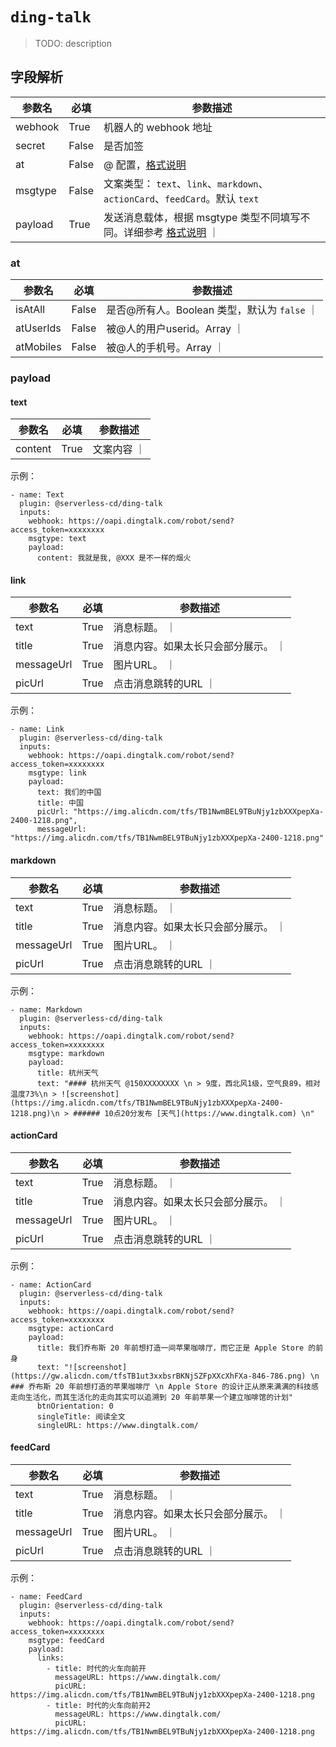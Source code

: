 # `ding-talk`

> TODO: description

## 字段解析

| 参数名   | 必填 |  参数描述   |
| --------- | ---- | ------- | 
|  webhook    | True |   机器人的 webhook 地址    |
|  secret    | False |   是否加签    |
|  at    | False |   @ 配置，[格式说明](#at)    |
|  msgtype    | False |  文案类型： `text`、`link`、`markdown`、`actionCard`、`feedCard`。默认 `text` |
|  payload | True | 发送消息载体，根据 msgtype 类型不同填写不同。详细参考 [格式说明](#payload) ｜


### at

| 参数名   | 必填 |  参数描述   |
| --------- | ---- | ------- | 
| isAtAll | False | 是否@所有人。Boolean 类型，默认为 `false` ｜
| atUserIds | False | 被@人的用户userid。Array<String> ｜
| atMobiles | False | 被@人的手机号。Array<String> ｜


### payload

#### text
| 参数名   | 必填 |  参数描述   |
| --------- | ---- | ------- | 
| content | True | 文案内容 ｜

示例：
```
- name: Text
  plugin: @serverless-cd/ding-talk
  inputs:
  	webhook: https://oapi.dingtalk.com/robot/send?access_token=xxxxxxxx
    msgtype: text
    payload:
      content: 我就是我, @XXX 是不一样的烟火
```

#### link
| 参数名   | 必填 |  参数描述   |
| --------- | ---- | ------- | 
| text | True | 消息标题。 ｜
| title | True | 消息内容。如果太长只会部分展示。 ｜
| messageUrl | True | 图片URL。 ｜
| picUrl | True | 点击消息跳转的URL ｜

示例：
```
- name: Link
  plugin: @serverless-cd/ding-talk
  inputs:
  	webhook: https://oapi.dingtalk.com/robot/send?access_token=xxxxxxxx
    msgtype: link
    payload:
      text: 我们的中国
      title: 中国
      picUrl: "https://img.alicdn.com/tfs/TB1NwmBEL9TBuNjy1zbXXXpepXa-2400-1218.png", 
      messageUrl: "https://img.alicdn.com/tfs/TB1NwmBEL9TBuNjy1zbXXXpepXa-2400-1218.png"
```

#### markdown
| 参数名   | 必填 |  参数描述   |
| --------- | ---- | ------- | 
| text | True | 消息标题。 ｜
| title | True | 消息内容。如果太长只会部分展示。 ｜
| messageUrl | True | 图片URL。 ｜
| picUrl | True | 点击消息跳转的URL ｜

示例：
```
- name: Markdown
  plugin: @serverless-cd/ding-talk
  inputs:
  	webhook: https://oapi.dingtalk.com/robot/send?access_token=xxxxxxxx
    msgtype: markdown
    payload:
      title: 杭州天气
      text: "#### 杭州天气 @150XXXXXXXX \n > 9度，西北风1级，空气良89，相对温度73%\n > ![screenshot](https://img.alicdn.com/tfs/TB1NwmBEL9TBuNjy1zbXXXpepXa-2400-1218.png)\n > ###### 10点20分发布 [天气](https://www.dingtalk.com) \n"
```

#### actionCard
| 参数名   | 必填 |  参数描述   |
| --------- | ---- | ------- | 
| text | True | 消息标题。 ｜
| title | True | 消息内容。如果太长只会部分展示。 ｜
| messageUrl | True | 图片URL。 ｜
| picUrl | True | 点击消息跳转的URL ｜

示例：
```
- name: ActionCard
  plugin: @serverless-cd/ding-talk
  inputs:
  	webhook: https://oapi.dingtalk.com/robot/send?access_token=xxxxxxxx
    msgtype: actionCard
    payload:
      title: 我们乔布斯 20 年前想打造一间苹果咖啡厅，而它正是 Apple Store 的前身
      text: "![screenshot](https://gw.alicdn.com/tfsTB1ut3xxbsrBKNjSZFpXXcXhFXa-846-786.png) \n ### 乔布斯 20 年前想打造的苹果咖啡厅 \n Apple Store 的设计正从原来满满的科技感走向生活化，而其生活化的走向其实可以追溯到 20 年前苹果一个建立咖啡馆的计划"
      btnOrientation: 0
      singleTitle: 阅读全文
      singleURL: https://www.dingtalk.com/
```



#### feedCard
| 参数名   | 必填 |  参数描述   |
| --------- | ---- | ------- | 
| text | True | 消息标题。 ｜
| title | True | 消息内容。如果太长只会部分展示。 ｜
| messageUrl | True | 图片URL。 ｜
| picUrl | True | 点击消息跳转的URL ｜

示例：
```
- name: FeedCard
  plugin: @serverless-cd/ding-talk
  inputs:
  	webhook: https://oapi.dingtalk.com/robot/send?access_token=xxxxxxxx
    msgtype: feedCard
    payload:
      links:
        - title: 时代的火车向前开
          messageURL: https://www.dingtalk.com/
          picURL: https://img.alicdn.com/tfs/TB1NwmBEL9TBuNjy1zbXXXpepXa-2400-1218.png
        - title: 时代的火车向前开2
          messageURL: https://www.dingtalk.com/
          picURL: https://img.alicdn.com/tfs/TB1NwmBEL9TBuNjy1zbXXXpepXa-2400-1218.png
```

